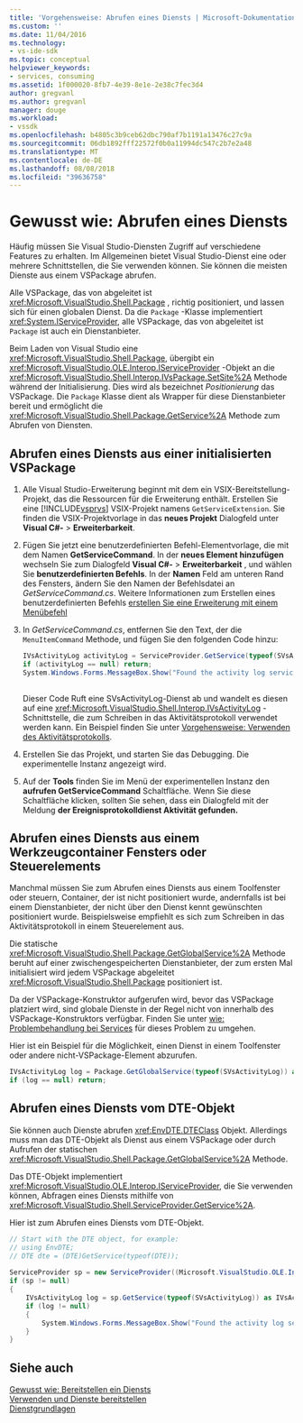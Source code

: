 ```yaml
---
title: 'Vorgehensweise: Abrufen eines Diensts | Microsoft-Dokumentation'
ms.custom: ''
ms.date: 11/04/2016
ms.technology:
- vs-ide-sdk
ms.topic: conceptual
helpviewer_keywords:
- services, consuming
ms.assetid: 1f000020-8fb7-4e39-8e1e-2e38c7fec3d4
author: gregvanl
ms.author: gregvanl
manager: douge
ms.workload:
- vssdk
ms.openlocfilehash: b4805c3b9ceb62dbc790af7b1191a13476c27c9a
ms.sourcegitcommit: 06db1892fff22572f0b0a11994dc547c2b7e2a48
ms.translationtype: MT
ms.contentlocale: de-DE
ms.lasthandoff: 08/08/2018
ms.locfileid: "39636758"
---
```

# <a name="how-to-get-a-service"></a>Gewusst wie: Abrufen eines Diensts
Häufig müssen Sie Visual Studio-Diensten Zugriff auf verschiedene Features zu erhalten. Im Allgemeinen bietet Visual Studio-Dienst eine oder mehrere Schnittstellen, die Sie verwenden können. Sie können die meisten Dienste aus einem VSPackage abrufen.  
  
 Alle VSPackage, das von abgeleitet ist <xref:Microsoft.VisualStudio.Shell.Package> , richtig positioniert, und lassen sich für einen globalen Dienst. Da die `Package` -Klasse implementiert <xref:System.IServiceProvider>, alle VSPackage, das von abgeleitet ist `Package` ist auch ein Dienstanbieter.  
  
 Beim Laden von Visual Studio eine <xref:Microsoft.VisualStudio.Shell.Package>, übergibt ein <xref:Microsoft.VisualStudio.OLE.Interop.IServiceProvider> -Objekt an die <xref:Microsoft.VisualStudio.Shell.Interop.IVsPackage.SetSite%2A> Methode während der Initialisierung. Dies wird als bezeichnet *Positionierung* das VSPackage. Die `Package` Klasse dient als Wrapper für diese Dienstanbieter bereit und ermöglicht die <xref:Microsoft.VisualStudio.Shell.Package.GetService%2A> Methode zum Abrufen von Diensten.  
  
## <a name="getting-a-service-from-an-initialized-vspackage"></a>Abrufen eines Diensts aus einer initialisierten VSPackage  
  
1.  Alle Visual Studio-Erweiterung beginnt mit dem ein VSIX-Bereitstellung-Projekt, das die Ressourcen für die Erweiterung enthält. Erstellen Sie eine [!INCLUDE[vsprvs](../code-quality/includes/vsprvs_md.md)] VSIX-Projekt namens `GetServiceExtension`. Sie finden die VSIX-Projektvorlage in das **neues Projekt** Dialogfeld unter **Visual C#-** > **Erweiterbarkeit**.  
  
2.  Fügen Sie jetzt eine benutzerdefinierten Befehl-Elementvorlage, die mit dem Namen **GetServiceCommand**. In der **neues Element hinzufügen** wechseln Sie zum Dialogfeld **Visual C#-** > **Erweiterbarkeit** , und wählen Sie **benutzerdefinierten Befehls**. In der **Namen** Feld am unteren Rand des Fensters, ändern Sie den Namen der Befehlsdatei an *GetServiceCommand.cs*. Weitere Informationen zum Erstellen eines benutzerdefinierten Befehls [erstellen Sie eine Erweiterung mit einem Menübefehl](../extensibility/creating-an-extension-with-a-menu-command.md)  
  
3.  In *GetServiceCommand.cs*, entfernen Sie den Text, der die `MenuItemCommand` Methode, und fügen Sie den folgenden Code hinzu:  
  
    ```csharp  
    IVsActivityLog activityLog = ServiceProvider.GetService(typeof(SVsActivityLog)) as IVsActivityLog;  
    if (activityLog == null) return;  
    System.Windows.Forms.MessageBox.Show("Found the activity log service.");  
  
    ```  
  
     Dieser Code Ruft eine SVsActivityLog-Dienst ab und wandelt es diesen auf eine <xref:Microsoft.VisualStudio.Shell.Interop.IVsActivityLog> -Schnittstelle, die zum Schreiben in das Aktivitätsprotokoll verwendet werden kann. Ein Beispiel finden Sie unter [Vorgehensweise: Verwenden des Aktivitätsprotokolls](../extensibility/how-to-use-the-activity-log.md).  
  
4.  Erstellen Sie das Projekt, und starten Sie das Debugging. Die experimentelle Instanz angezeigt wird.  
  
5.  Auf der **Tools** finden Sie im Menü der experimentellen Instanz den **aufrufen GetServiceCommand** Schaltfläche. Wenn Sie diese Schaltfläche klicken, sollten Sie sehen, dass ein Dialogfeld mit der Meldung **der Ereignisprotokolldienst Aktivität gefunden.**  
  
## <a name="getting-a-service-from-a-tool-window-or-control-container"></a>Abrufen eines Diensts aus einem Werkzeugcontainer Fensters oder Steuerelements  
 Manchmal müssen Sie zum Abrufen eines Diensts aus einem Toolfenster oder steuern, Container, der ist nicht positioniert wurde, andernfalls ist bei einem Dienstanbieter, der nicht über den Dienst kennt gewünschten positioniert wurde. Beispielsweise empfiehlt es sich zum Schreiben in das Aktivitätsprotokoll in einem Steuerelement aus.  
  
 Die statische <xref:Microsoft.VisualStudio.Shell.Package.GetGlobalService%2A> Methode beruht auf einer zwischengespeicherten Dienstanbieter, der zum ersten Mal initialisiert wird jedem VSPackage abgeleitet <xref:Microsoft.VisualStudio.Shell.Package> positioniert ist.  
  
 Da der VSPackage-Konstruktor aufgerufen wird, bevor das VSPackage platziert wird, sind globale Dienste in der Regel nicht von innerhalb des VSPackage-Konstruktors verfügbar. Finden Sie unter [wie: Problembehandlung bei Services](../extensibility/how-to-troubleshoot-services.md) für dieses Problem zu umgehen.  
  
 Hier ist ein Beispiel für die Möglichkeit, einen Dienst in einem Toolfenster oder andere nicht-VSPackage-Element abzurufen.  
  
```csharp  
IVsActivityLog log = Package.GetGlobalService(typeof(SVsActivityLog)) as IVsActivityLog;  
if (log == null) return;  
```  
  
## <a name="getting-a-service-from-the-dte-object"></a>Abrufen eines Diensts vom DTE-Objekt  
 Sie können auch Dienste abrufen <xref:EnvDTE.DTEClass> Objekt. Allerdings muss man das DTE-Objekt als Dienst aus einem VSPackage oder durch Aufrufen der statischen <xref:Microsoft.VisualStudio.Shell.Package.GetGlobalService%2A> Methode.  
  
 Das DTE-Objekt implementiert <xref:Microsoft.VisualStudio.OLE.Interop.IServiceProvider>, die Sie verwenden können, Abfragen eines Diensts mithilfe von <xref:Microsoft.VisualStudio.Shell.ServiceProvider.GetService%2A>.  
  
 Hier ist zum Abrufen eines Diensts vom DTE-Objekt.  
  
```csharp  
// Start with the DTE object, for example:   
// using EnvDTE;  
// DTE dte = (DTE)GetService(typeof(DTE));  
  
ServiceProvider sp = new ServiceProvider((Microsoft.VisualStudio.OLE.Interop.IServiceProvider)dte);  
if (sp != null)  
{  
    IVsActivityLog log = sp.GetService(typeof(SVsActivityLog)) as IVsActivityLog;  
    if (log != null)  
    {   
        System.Windows.Forms.MessageBox.Show("Found the activity log service.");  
    }  
}  
```  
  
## <a name="see-also"></a>Siehe auch  
 [Gewusst wie: Bereitstellen ein Diensts](../extensibility/how-to-provide-a-service.md)   
 [Verwenden und Dienste bereitstellen](../extensibility/using-and-providing-services.md)   
 [Dienstgrundlagen](../extensibility/internals/service-essentials.md)